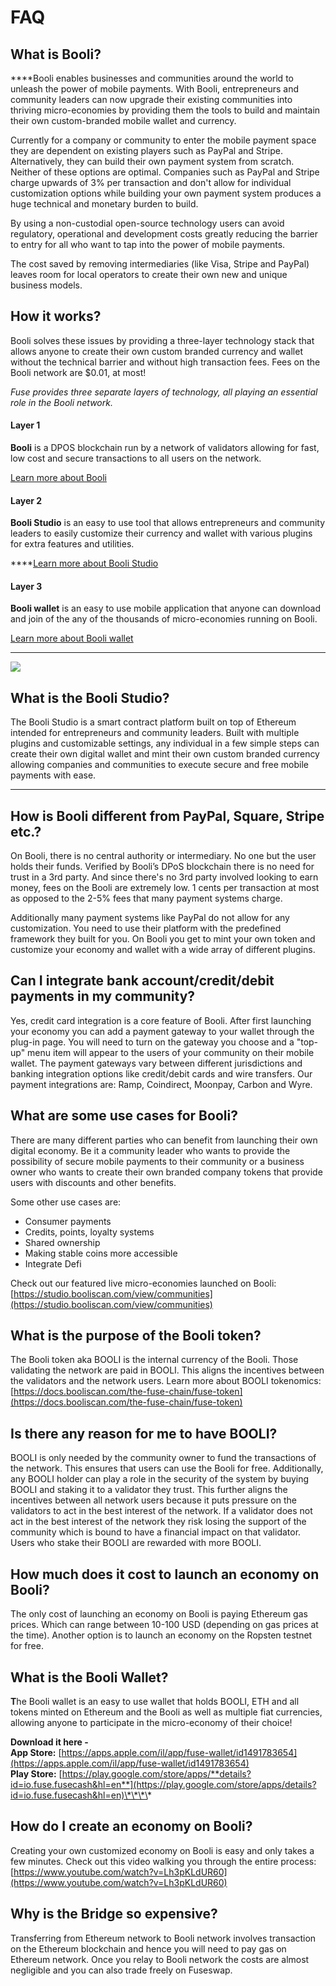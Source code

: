# FAQ

## What is Booli?

  
****Booli enables businesses and communities around the world to unleash the power of mobile payments. With Booli, entrepreneurs and community leaders can now upgrade their existing communities into thriving micro-economies by providing them the tools to build and maintain their own custom-branded mobile wallet and currency. 

Currently for a company or community to enter the mobile payment space they are dependent on existing players such as PayPal and Stripe. Alternatively, they can build their own payment system from scratch. Neither of these options are optimal. Companies such as PayPal and Stripe charge upwards of 3% per transaction and don't allow for individual customization options while building your own payment system produces a huge technical and monetary burden to build. 

By using a non-custodial open-source technology users can avoid regulatory, operational and development costs greatly reducing the barrier to entry for all who want to tap into the power of mobile payments. 

The cost saved by removing intermediaries \(like Visa, Stripe and PayPal\) leaves room for local operators to create their own new and unique business models.



## How it works? 

Booli solves these issues by providing a three-layer technology stack that allows anyone to create their own custom branded currency and wallet without the technical barrier and without high transaction fees. Fees on the Booli network are $0.01, at most!

_Fuse provides three separate layers of technology, all playing an essential role in the Booli network._ 

#### **Layer 1**

**Booli** is a DPOS blockchain run by a network of validators allowing for fast, low cost and secure transactions to all users on the network. 

[Learn more about Booli](https://docs.booliscan.com/become-a-validator/how-to-become-a-validator)

#### **Layer 2**

**Booli Studio** is an easy to use tool that allows entrepreneurs and community leaders to easily customize their currency and wallet with various plugins for extra features and utilities.   
  
****[Learn more about Booli Studio](https://docs.booliscan.com/the-fuse-studio/overview)

#### **Layer 3**

**Booli wallet** is an easy to use mobile application that anyone can download and join of the any of the thousands of micro-economies running on Booli. 

[Learn more about Booli wallet](https://docs.booliscan.com/the-mobile-wallet/overview)  
****

![](../.gitbook/assets/stack-faq.jpg)

## **What is the Booli Studio?**

The Booli Studio is a smart contract platform built on top of Ethereum intended for entrepreneurs and community leaders. Built with multiple plugins and customizable settings, any individual in a few simple steps can create their own digital wallet and mint their own custom branded currency allowing companies and communities to execute secure and free mobile payments with ease.   
****

## **How is Booli different from PayPal, Square, Stripe etc.?** 

On Booli, there is no central authority or intermediary. No one but the user holds their funds. Verified by Booli’s DPoS blockchain there is no need for trust in a 3rd party. And since there's no 3rd party involved looking to earn money, fees on the Booli are extremely low. 1 cents per transaction at most as opposed to the 2-5% fees that many payment systems charge. 

Additionally many payment systems like PayPal do not allow for any customization. You need to use their platform with the predefined framework they built for you. On Booli you get to mint your own token and customize your economy and wallet with a wide array of different plugins. 

## **Can I integrate bank account/credit/debit payments in my community?**

Yes, credit card integration is a core feature of Booli. After first launching your economy you can add a payment gateway to your wallet through the plug-in page. You will need to turn on the gateway you choose and a "top-up" menu item will appear to the users of your community on their mobile wallet. The payment gateways vary between different jurisdictions and banking integration options like credit/debit cards and wire transfers. Our payment integrations are: Ramp, Coindirect, Moonpay, Carbon and Wyre.

## **What are some use cases for Booli?** 

There are many different parties who can benefit from launching their own digital economy. Be it a community leader who wants to provide the possibility of secure mobile payments to their community or a business owner who wants to create their own branded company tokens that provide users with discounts and other benefits. 

Some other use cases are:

* Consumer payments
* Credits, points, loyalty systems
* Shared ownership
* Making stable coins more accessible
* Integrate Defi

Check out our featured live micro-economies launched on Booli: [https://studio.booliscan.com/view/communities](https://studio.booliscan.com/view/communities)

## **What is the purpose of the Booli token?** 

The Booli token aka BOOLI is the internal currency of the Booli.  Those validating the network are paid in BOOLI. This aligns the incentives between the validators and the network users. Learn more about BOOLI tokenomics: [https://docs.booliscan.com/the-fuse-chain/fuse-token](https://docs.booliscan.com/the-fuse-chain/fuse-token)

## **Is there any reason for me to have BOOLI?** 

BOOLI is only needed by the community owner to fund the transactions of the network. This ensures that users can use the Booli for free. Additionally, any BOOLI holder can play a role in the security of the system by buying BOOLI and staking it to a validator they trust. This further aligns the incentives between all network users because it puts pressure on the validators to act in the best interest of the network. If a validator does not act in the best interest of the network they risk losing the support of the community which is bound to have a financial impact on that validator. Users who stake their BOOLI are rewarded with more BOOLI. 

## **How much does it cost to launch an economy on Booli?**

The only cost of launching an economy on Booli is paying Ethereum gas prices. Which can range between 10-100 USD \(depending on gas prices at the time\). Another option is to launch an economy on the Ropsten testnet for free. 

## **What is the Booli Wallet?** 

**T**he Booli wallet is an easy to use wallet that holds BOOLI, ETH and all tokens minted on Ethereum and the Booli as well as multiple fiat currencies, allowing anyone to participate in the micro-economy of their choice!  
  
**Download it here -   
App Store:** [https://apps.apple.com/il/app/fuse-wallet/id1491783654](https://apps.apple.com/il/app/fuse-wallet/id1491783654)  
**Play Store:** [https://play.google.com/store/apps/**details?id=io.fuse.fusecash&hl=en**](https://play.google.com/store/apps/details?id=io.fuse.fusecash&hl=en)\*\*\*\*

## **How do I create an economy on Booli?**

Creating your own customized economy on Booli is easy and only takes a few minutes. Check out this video walking you through the entire process: [https://www.youtube.com/watch?v=Lh3pKLdUR60](https://www.youtube.com/watch?v=Lh3pKLdUR60)

## Why is the Bridge so expensive? 

Transferring from Ethereum network to Booli network involves transaction on the Ethereum blockchain and hence you will need to pay gas on Ethereum network. Once you relay to Booli network the costs are almost negligible and you can also trade freely on Fuseswap.

